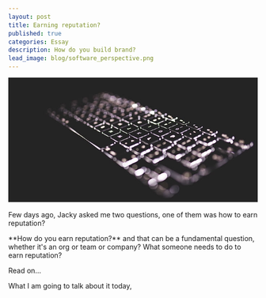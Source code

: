 ```yaml
---
layout: post
title: Earning reputation?
published: true
categories: Essay
description: How do you build brand?
lead_image: blog/software_perspective.png
---
```


<p><img src="/assets/images/blog/software_perspective.png" alt="Software generation" class="responsive" />
</p>

<p>
Few days ago, Jacky asked me two questions, one of them was how to earn reputation? 
</p>
**How do you earn reputation?** and that can be a fundamental question, whether it's an org or team or company?
What someone needs to do to earn reputation? 

Read on...

<p>
<blockquote class="twitter-tweet "><p lang="en" dir="ltr">
    <a href="https://twitter.com/jackyfat2fit/status/1697812843528405339?s=20">
    </a>
</blockquote>
<script async src="https://platform.twitter.com/widgets.js" charset="utf-8"></script>
</p>

What I am going to talk about it today, 





